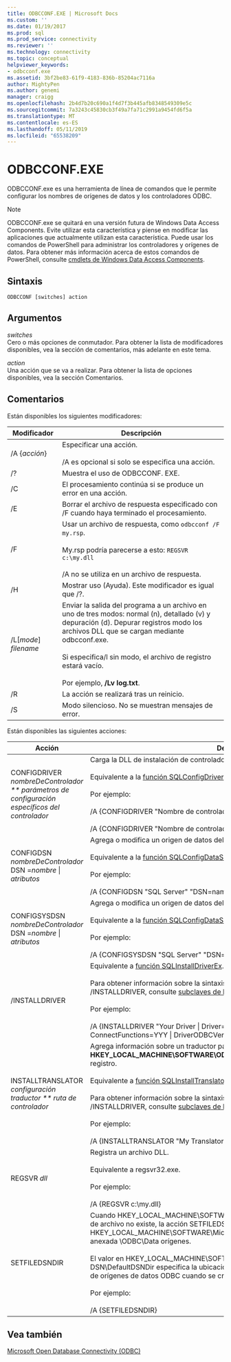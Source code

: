 ```yaml
---
title: ODBCCONF.EXE | Microsoft Docs
ms.custom: ''
ms.date: 01/19/2017
ms.prod: sql
ms.prod_service: connectivity
ms.reviewer: ''
ms.technology: connectivity
ms.topic: conceptual
helpviewer_keywords:
- odbcconf.exe
ms.assetid: 3bf2be83-61f9-4183-836b-85204ac7116a
author: MightyPen
ms.author: genemi
manager: craigg
ms.openlocfilehash: 2b4d7b20c690a1f4d7f3b445afb8348549309e5c
ms.sourcegitcommit: 7a3243c45830cb3f49a7fa71c2991a9454fd6f5a
ms.translationtype: MT
ms.contentlocale: es-ES
ms.lasthandoff: 05/11/2019
ms.locfileid: "65538209"
---
```

# <a name="odbcconfexe"></a>ODBCCONF.EXE
ODBCCONF.exe es una herramienta de línea de comandos que le permite configurar los nombres de orígenes de datos y los controladores ODBC.  
  
> [!NOTE]  
>  ODBCCONF.exe se quitará en una versión futura de Windows Data Access Components. Evite utilizar esta característica y piense en modificar las aplicaciones que actualmente utilizan esta característica. Puede usar los comandos de PowerShell para administrar los controladores y orígenes de datos. Para obtener más información acerca de estos comandos de PowerShell, consulte [cmdlets de Windows Data Access Components](https://technet.microsoft.com/library/hh771019.aspx).  
  
## <a name="syntax"></a>Sintaxis  
  
```console  
ODBCCONF [switches] action  
```  
  
## <a name="arguments"></a>Argumentos  
 *switches*  
 Cero o más opciones de conmutador. Para obtener la lista de modificadores disponibles, vea la sección de comentarios, más adelante en este tema.  
  
 *action*  
 Una acción que se va a realizar. Para obtener la lista de opciones disponibles, vea la sección Comentarios.  
  
## <a name="remarks"></a>Comentarios  
 Están disponibles los siguientes modificadores:  
  
|Modificador|Descripción|  
|------------|-----------------|  
|/A {*acción*}|Especificar una acción.<br /><br /> /A es opcional si solo se especifica una acción.|  
|/?|Muestra el uso de ODBCCONF. EXE.|  
|/C|El procesamiento continúa si se produce un error en una acción.|  
|/E|Borrar el archivo de respuesta especificado con /F cuando haya terminado el procesamiento.|  
|/F|Usar un archivo de respuesta, como `odbcconf /F my.rsp`.<br /><br /> My.rsp podría parecerse a esto: `REGSVR c:\my.dll`<br /><br /> /A no se utiliza en un archivo de respuesta.|  
|/H|Mostrar uso (Ayuda). Este modificador es igual que /?.|  
|/L[*mode*] *filename*|Enviar la salida del programa a un archivo en uno de tres modos: normal (n), detallado (v) y depuración (d). Depurar registros modo los archivos DLL que se cargan mediante odbcconf.exe.<br /><br /> Si especifica/l sin modo, el archivo de registro estará vacío.<br /><br /> Por ejemplo, **/Lv log.txt**.|  
|/R|La acción se realizará tras un reinicio.|  
|/S|Modo silencioso. No se muestran mensajes de error.|  
  
 Están disponibles las siguientes acciones:  
  
|Acción|Descripción|  
|------------|-----------------|  
|CONFIGDRIVER *nombreDeControlador ** parámetros de configuración específicos del controlador*|Carga la DLL de instalación de controlador adecuado y llama a la **ConfigDriver** función.<br /><br /> Equivalente a la [función SQLConfigDriver](../odbc/reference/syntax/sqlconfigdriver-function.md).<br /><br /> Por ejemplo:<br /><br /> /A {CONFIGDRIVER "Nombre de controlador" "CPTimeout = 60"}<br /><br /> /A {CONFIGDRIVER "Nombre de controlador" "DriverODBCVer = 03.80"}|  
|CONFIGDSN *nombreDeControlador* DSN =*nombre* &#124; *atributos*|Agrega o modifica un origen de datos del sistema.<br /><br /> Equivalente a la [función SQLConfigDataSource](../odbc/reference/syntax/sqlconfigdatasource-function.md).<br /><br /> Por ejemplo:<br /><br /> /A {CONFIGDSN "SQL Server" "DSN=name &#124; Server=srv"}|  
|CONFIGSYSDSN *nombreDeControlador* DSN =*nombre* &#124; *atributos*|Agrega o modifica un origen de datos del sistema.<br /><br /> Equivalente a la [función SQLConfigDataSource](../odbc/reference/syntax/sqlconfigdatasource-function.md).<br /><br /> Por ejemplo:<br /><br /> /A {CONFIGSYSDSN "SQL Server" "DSN=name &#124; Server=srv"}|  
|/INSTALLDRIVER|Equivalente a [función SQLInstallDriverEx](../odbc/reference/syntax/sqlinstalldriverex-function.md).<br /><br /> Para obtener información sobre la sintaxis de pares de palabra clave y valor pasada a /INSTALLDRIVER, consulte [subclaves de la especificación de controlador](../odbc/reference/install/driver-specification-subkeys.md).<br /><br /> Por ejemplo:<br /><br /> /A {INSTALLDRIVER  "Your Driver &#124; Driver=c:\your.dll &#124; Setup=c:\your.dll &#124; APILevel=2 &#124; ConnectFunctions=YYY &#124; DriverODBCVer=03.50 &#124; FileUsage=0 &#124; SQLLevel=1"}|  
|INSTALLTRANSLATOR *configuración traductor ** ruta de controlador*|Agrega información sobre un traductor para el **HKEY_LOCAL_MACHINE\SOFTWARE\ODBC\ODBCINST. INI\ODBC traductores** clave del registro.<br /><br /> Equivalente a [función SQLInstallTranslatorEx](../odbc/reference/syntax/sqlinstalltranslatorex-function.md).<br /><br /> Para obtener información sobre la sintaxis de pares de palabra clave y valor pasada a /INSTALLDRIVER, consulte [subclaves de la especificación de traductor](../odbc/reference/install/translator-specification-subkeys.md).<br /><br /> Por ejemplo:<br /><br /> /A {INSTALLTRANSLATOR  "My Translator &#124; Translator=c:\my.dll &#124; Setup=c:\my.dll"}|  
|REGSVR *dll*|Registra un archivo DLL.<br /><br /> Equivalente a regsvr32.exe.<br /><br /> Por ejemplo:<br /><br /> /A {REGSVR c:\my.dll}|  
|SETFILEDSNDIR|Cuando HKEY_LOCAL_MACHINE\SOFTWARE\ODBC\ODBC. INI\ODBC DSN\DefaultDSNDir de archivo no existe, la acción SETFILEDSNDIR crearlo y asígnele el valor en HKEY_LOCAL_MACHINE\SOFTWARE\Microsoft\Windows\CurrentVersion\CommonFilesDir, anexada \ODBC\Data orígenes.<br /><br /> El valor en HKEY_LOCAL_MACHINE\SOFTWARE\ODBC\ODBC. INI\ODBC archivo DSN\DefaultDSNDir especifica la ubicación predeterminado utilizada por el Administrador de orígenes de datos ODBC cuando se crea un origen de datos basados en archivos.<br /><br /> Por ejemplo:<br /><br /> /A {SETFILEDSNDIR}|  
  
## <a name="see-also"></a>Vea también  
 [Microsoft Open Database Connectivity (ODBC)](../odbc/microsoft-open-database-connectivity-odbc.md)
